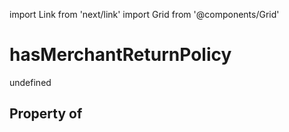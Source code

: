 import Link from 'next/link'
import Grid from '@components/Grid'

# hasMerchantReturnPolicy

undefined

## Property of



